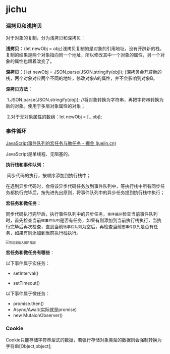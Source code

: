 # jichu

### 深拷贝和浅拷贝

对于对象的复制，分为浅拷贝和深拷贝：

**浅拷贝：**（let newObj  = obj;)浅拷贝复制的是对象的引用地址，没有开辟新的栈，复制的结果是两个对象指向同一个地址，所以修改其中一个对象的属性，另一个对象的属性也跟着改变了。

**深拷贝：**( let newObj = JSON.parse(JSON.stringify(obj)); )深拷贝会开辟新的栈，两个对象对应两个不同的地址，修改对象A的属性，并不会影响到对象B。

**深拷贝方法：**

​	1.JSON.parse(JSON.stringify(obj)); //将对象转换为字符串，再把字符串转换为新的对象。使用于多层对象属性的对象；

​	2.对于无对象属性的数组：let newObj = [...obj]; 



### 事件循环

[JavaScript事件队列的宏任务与微任务 - 掘金 (juejin.cn)](https://juejin.cn/post/7001802155615059982)

JavaScript是单线程、无阻塞的。

**执行栈和事件队列：**

​	同步代码的执行，按顺序添加到执行栈中；

​	在遇到异步代码时，会将该异步代码任务放到事件队列中，等执行栈中所有同步任务都执行完毕后，按先进先出原则，将事件队列中的异步任务提到执行栈中执行；

**宏任务和微任务：**

​	同步代码执行完毕后，执行事件队列中的异步任务，`事件循环`检查当前事件队列时，首先检查当前`微事件队列`是否有任务，如果有则添加到当前执行栈执行，当执行完毕后再次检查，直到当前`微事件队列`为空后，再检查当前`宏事件队列`是否有任务，如果有则添加到当前执行栈执行。

<img src="https://img-blog.csdnimg.cn/2021070213542153.png?x-oss-process=image/watermark,type_ZmFuZ3poZW5naGVpdGk,shadow_10,text_aHR0cHM6Ly9ibG9nLmNzZG4ubmV0L05hbmN5Rnlu,size_16,color_FFFFFF,t_70" alt="在这里插入图片描述" style="zoom: 67%;" />



**宏任务和微任务有哪些**：

以下事件属于宏任务：

- setInterval()

- setTimeout()

以下事件属于微任务：

- promise.then()
- Async/Await(实际就是promise)
- new MutaionObserver()

### Cookie

Cookie只能存储字符串型式的数据，若强行存储对象类型的数据则会强制转换为字符串[Object,object];